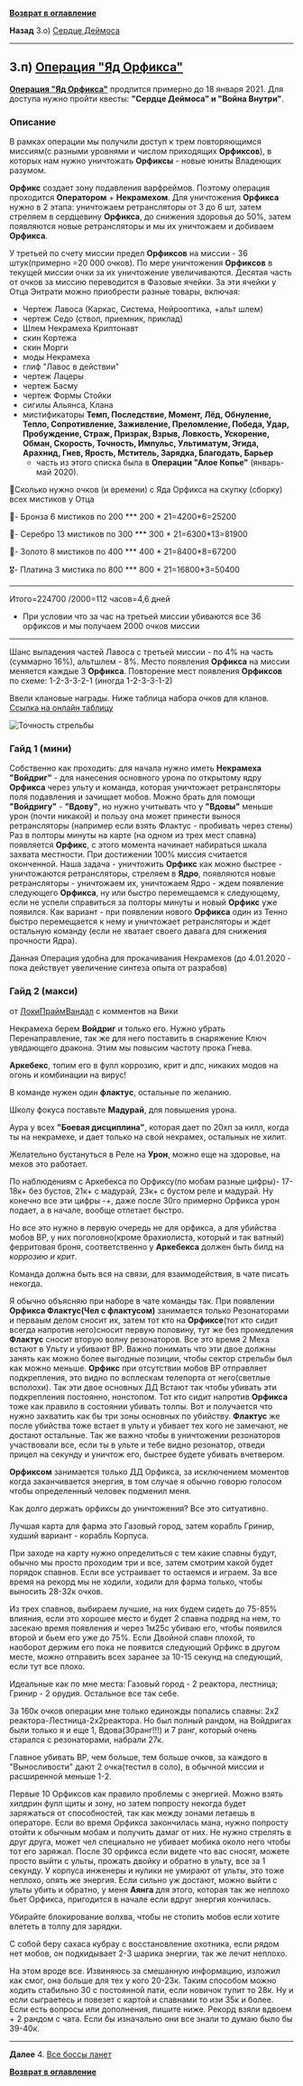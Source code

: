 **[Возврат в оглавление](index.md)**

**Назад** 3.о)  [Сердце Деймоса](03_g.md)
***

## 3.п) [**Операция "Яд Орфикса"**](https://www.warframe.com/news/operation-orphix-venom) 

[**Операция "Яд Орфикса"**](https://warframe.fandom.com/ru/wiki/%D0%9E%D0%BF%D0%B5%D1%80%D0%B0%D1%86%D0%B8%D1%8F:_%D0%AF%D0%B4_%D0%9E%D1%80%D1%84%D0%B8%D0%BA%D1%81%D0%B0) продлится примерно до 18 января 2021. Для доступа нужно пройти квесты: **"Сердце Деймоса" и "Война Внутри"**. 

### Описание

В рамках операции мы получили доступ к трем повторяющимся миссиям(с разными уровнями и числом приходящих **Орфиксов**), в которых нам нужно уничтожать **Орфиксы** - новые юниты Владеющих разумом. 

**Орфикс** создает зону подавления варфреймов. Поэтому операция проходится **Оператором** + **Некрамехом**. Для уничтожения **Орфикса** нужно в 2 этапа: уничтожаем ретрансляторы от 3 до 6 шт, затем стреляем в сердцевину **Орфикса**, до снижения здоровья до 50%, затем появляются новые ретрансляторы и мы их уничтожаем и добиваем **Орфикса**. 

У третьей по счету миссии предел **Орфиксов** на миссии - 36 штук(примерно =20 000 очков). По мере уничтожения **Орфиксов** в текущей миссии очки за их уничтожение увеличиваются. Десятая часть от очков за миссию переводится в Фазовые ячейки. За эти ячейки у Отца Энтрати можно приобрести разные товары, включая: 
* Чертеж Лавоса (Каркас, Система, Нейрооптика, +альт шлем)
* чертеж Седо (ствол, приемник, приклад) 
* Шлем Некрамеха Криптонавт 
* скин Кортежа 
* скин Морги  
* моды Некрамеха 
* глиф "Лавос в действии"
* чертеж Лацеры
* чертеж Басму
* чертеж Формы Стойки
* сигилы Альянса, Клана
* мистификаторы **Темп, Последствие, Момент, Лёд, Обнуление, Тепло, Сопротивление, Заживление, Преломление, Победа, Удар, Пробуждение, Страж, Призрак, Взрыв, Ловкость, Ускорение, Обман, Скорость, Точность, Импульс, Ультиматум, Эгида, Арахнид, Гнев, Ярость, Мститель, Зарядка, Благодать, Барьер**
   - часть из этого списка была в **Операции "Алое Копье"** (январь-май 2020). 

🏦Сколько нужно очков (и времени) с Яда Орфикса на скупку (сборку) всех мистиков у Отца

🥉- Бронза 6 мистиков по 200 *** 200 * 21=4200*6=25200

🥈- Серебро 13 мистиков по 300 *** 300 * 21=6300*13=81900

🥇- Золото 8 мистиков по 400 *** 400 * 21=8400*8=67200

🎖- Платина  3 мистика по 800 *** 800 * 21=16800*3=50400

***
Итого=224700
/2000=112 часов=4,6 дней

* При условии что за час на третьей миссии убиваются все 36 орфиксов и мы получаем 2000 очков миссии

***

Шанс выпадения частей Лавоса с третьей миссии - по 4% на часть (суммарно 16%), альтшлем - 8%. 
Место появления **Орфикса** на миссии меняется каждые 3 **Орфикса**. Повторение мест появления **Орфиксов** по схеме: 1-2-3-3-2-1 (иногда 1-2-3-3-1-2)

Ввели клановые награды. Ниже таблица набора очков для кланов. [Ссылка на онлайн таблицу](http://content.warframe.com/dynamic/orphixVenom.php)
  
![Точность стрельбы](pictures/2020_12_Clan_orfix.png  "Точность")

### Гайд 1 (мини)
Собственно как проходить: для начала нужно иметь **Некрамеха "Войдриг"** - для нанесения основного урона по открытому ядру **Орфикса** через ульту и команда, которая уничтожает ретрансляторы поля подавления и зачищает мобов.
Можно брать для помощи **"Войдригу"** - **"Вдову"**, но нужно учитывать что у **"Вдовы"** меньше урон (почти никакой) и пользу она может принести вынося ретрансляторы (например если взять Флактус - пробивать через стены)
Раз в полторы минуты на карте (на одном из трех мест спавна) появляется **Орфикс**, с этого момента начинает набираться шкала захвата местности. При достижении 100% миссия считается оконченной. Наша задача - уничтожить **Орфикс** как можно быстрее - уничтожаются ретрансляторы, стреляем в **Ядро**, появляются новые ретрансляторы - уничтожаем их, уничтожаем Ядро - ждем появление следующего **Орфикса**, ну или быстро перемещаемся к следующему, если не успели справиться за полторы минуты и новый **Орфикс** уже появился. Как вариант - при появлении нового **Орфикса** один из Тенно быстро перемещается к нему и уничтожает ретрансляторы и ждет остальную команду (если не хватает своего давага для снижения прочности Ядра).

Данная Операция удобна для прокачивания Некрамехов (до 4.01.2020 - пока действует увеличение синтеза опыта от разрабов)
### Гайд 2 (макси) 
от [ЛокиПраймВандал](https://warframe.fandom.com/ru/wiki/%D0%A3%D1%87%D0%B0%D1%81%D1%82%D0%BD%D0%B8%D0%BA:%D0%9B%D0%BE%D0%BA%D0%B8%D0%9F%D1%80%D0%B0%D0%B9%D0%BC%D0%92%D0%B0%D0%BD%D0%B4%D0%B0%D0%BB) с комментов на Вики

Некрамеха берем **Войдриг** и только его. Нужно убрать Перенаправление, так же для него поставить в снаряжение Ключ увядающего дракона. Этим мы повысим частоту прока Гнева. 

**Аркебекс**, топим его в фулл коррозию, крит и дпс, никаких модов на огонь и комбинации на вирус!

В команде нужен один **флактус**, остальные по желанию.

Школу фокуса поставьте **Мадурай**, для повышения урона.

Аура у всех **"Боевая дисциплина"**, которая дает по 20хп за килл, когда ты на некрамехе, и дает только на свой некрамех, остальных не хилит.

Желательно бустануться в Реле на **Урон**, можно еще на здоровье, на мехов это работает.

По наблюдениям с Аркебекса по Орфиксу(по мобам разные цифры)- 17-18к+ без бустов, 21к+ с мадурай, 23к+ с бустом реле и мадурай. Ну конечно все эти цифры -+, даже после 30го примерно Орфикса урон подает, а в начале, вообще отлетает быстро.

Но все это нужно в первую очередь не для орфикса, а для убийства мобов ВР, у них поголовно(кроме брахиолиста, который и так ватный) ферритовая броня, соответственно у **Аркебекса** должен быть билд на _коррозию и крит_.

Команда должна быть вся на связи, для взаимодействия, в чате писать некогда.

Я обычно объясняю при наборе в чате команды так. При появлении **Орфикса Флактус(Чел с флактусом)** занимается только Резонаторами и перваым делом сносит их, затем тот кто на **Орфиксе**(тот кто сидит всегда напротив него)сносит первую половину, тут же без промедления **Флактус** сносит вторую волну резонаторов. Все это время 2 Меха встают в Ульту и убивают ВР. Важно понимать что эти двое должны занять как можно более выгодные позиции, чтобы сектор стрельбы был как можно меньше. **Орфикс** при отсутствии мобов ВР отправляет подкрепления, это видно по всплескам телепорта от него(светлые всполохи). Так эти двое основных ДД Встают так чтобы убивать эти подкрепления постоянно, нонстопом. Тот кто сидит напротив **Орфикса** тоже как правило в состоянии убивать толпы. Вот и получается что нужно захватить как бы три зоны основных по убийству. **Флактус** же после убийства тоже встает в ульту и убивает тех кого не замечают, не достают остальные. Так же важно чтобы в уничтожении резонаторов участвовали все, если ты в ульте и тебе видно резонатор, отведи прицел на секунду и уничтож его, быстрее будете убивать вчетвером.

**Орфиксом** занимается только ДД Орфикса, за исключением моментов когда заканчивается энергия, в том случае я обычно говорю голосом чтобы определенный человек подменил меня. 

Как долго держать орфиксы до уничтожения? Все это ситуативно.

Лучшая карта для фарма это Газовый город, затем корабль Гринир, худший вариант - корабль Корпуса.

При заходе на карту нужно определиться с  тем какие спавны будут, обычно мы просто проходим три и все, затем смотрим какой будет порядок спавнов. Если все устраивает то остаемся и играем. За все время на рекорд мы не ходили, ходили для фарма только, чтобы выносить 28-32к очков.

Из трех спавнов, выбираем лучшие, на них будем сидеть до 75-85% влияния, если это хорошее место и будет 2 спавна подряд на нем, то засекаю время появления и через 1м25с убиваю его, чтобы появился второй и бьем его уже до 75%. Если Двойной спавн плохой, то наоборот держим его пока не появится следующий Орфикс в другом месте, можно отправить всех заранее за 10-15 секунд на следующий, если тут все плохо.

Идеальные как по мне места: Газовый город - 2 реактора, лестница; Гринир - 2 орудия. Остальное все так себе.

За 160к очков операции мне только единожды попались спавны: 2х2 реактора-Лестница-2х2реактора. Но был полный рандом, на Войдригах были только я и еще 1, Вдова(30ранг!!!) и 7 ранг, который очень старался с резонаторами, набрали 27к.

Главное убивать ВР, чем больше, тем больше очков, за каждого в "Выносливости" дают 2 очка(тестил в соло), в обычной миссии и расширенной меньше 1-2. 

Первые 10 Орфиксов как правило проблемы с энергией. Можно взять хилдрин фулл щиты и зону, но затем попросту некогда будет заряжаться от способностей, так как между зонами летаешь в операторе. Если во время Орфикса закончилась мана, нужно попросту отойти к обычным мобам и получить дамаг от них. Не нужно стрелять в друг друга, может чел специально не убивает мобика около него чтобы тот его заряжал. После 30 орфикса если видете  что вас сносят, можете просто выйти с ульты, прожать двойку и обратно в ульту, все за 1 секунду. У корпуса инженеры и нулики не умирают от ульты, это тоже неплохо, опять же энергия. Если сильно уж достают, можно выйти с ульты убить и обратно, у меня **Аянга** для этого, которая так же неплохо бьет Орфикса, пригодится в начале если вдруг энергия кончилась. 

Убирайте блокирование волхва, чтобы не стопить мобов если хотите влететь в толпу для зарядки.

С собой беру сахаса кубрау с восстановление охотника, если рядом нет мобов, он подкидывает 2-3 шарика энергии, так же лечит неплохо.

На этом вроде все. Извиняюсь за смешанную информацию, изложил как смог, она больше для тех у кого 20-23к. Таким способом можно ходить стабильно 30 с постоянной пати, если новичок тупит то 28к. Ну и если сыграетесь и повезет с картой и спавнами то изи 35к и более. Если есть вопросы или дополнения, пишите ниже. Рекорд взяли вдвоем + 2 рандом с чата. Если бы изначально они все знали то думаю было бы 39-40к. 

***
**Далее** 4. [Все боссы ланет](04.md)

**[Возврат в оглавление](index.md)**
